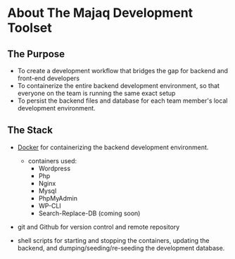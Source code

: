 # About The Majaq Development Toolset

## The Purpose

+ To create a development workflow that bridges the gap for backend and front-end developers 
+ To containerize the entire backend development environment, so that everyone on the team is running the same exact setup
+ To persist the backend files and database for each team member's local development environment.

## The Stack

+ [Docker](https://www.docker.com/) for containerizing the backend development environment.
    + containers used:
        + Wordpress
        + Php
        + Nginx
        + Mysql
        + PhpMyAdmin
        + WP-CLI
        + Search-Replace-DB (coming soon)

+ git and Github for version control and remote repository
+ shell scripts for starting and stopping the containers, updating the backend, and dumping/seeding/re-seeding the development database.
## 
